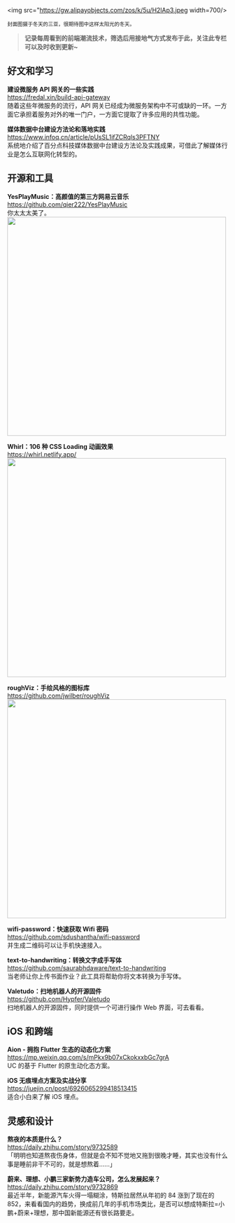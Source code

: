 <img src="https://gw.alipayobjects.com/zos/k/5u/H2lAp3.jpeg width=700/>  

<small>封面图摄于冬天的三亚，很期待图中这样太阳光的冬天。</small>  

> **记录每周看到的前端潮流技术，筛选后用接地气方式发布于此，关注此专栏可以及时收到更新~**  

## 好文和学习

**建设微服务 API 网关的一些实践**  
<https://fredal.xin/build-api-gateway>  
随着这些年微服务的流行，API 网关已经成为微服务架构中不可或缺的一环。一方面它承担着服务对外的唯一门户，一方面它提取了许多应用的共性功能。

**媒体数据中台建设方法论和落地实践**  
<https://www.infoq.cn/article/pUsSL1ifZCRqls3PFTNY>  
系统地介绍了百分点科技媒体数据中台建设方法论及实践成果，可借此了解媒体行业是怎么互联网化转型的。

## 开源和工具

**YesPlayMusic：高颜值的第三方网易云音乐**  
<https://github.com/qier222/YesPlayMusic>  
你太太太美了。  
<img src="https://gw.alipayobjects.com/zos/k/j4/uOWhJ8.png" width=500/>  

**Whirl：106 种 CSS Loading 动画效果**  
<https://whirl.netlify.app/>  
<img src="https://gw.alipayobjects.com/zos/k/aj/8SViMh.gif" width=500/>  

**roughViz：手绘风格的图标库**  
<https://github.com/jwilber/roughViz>  
<img src="https://gw.alipayobjects.com/zos/k/hb/2m6RIb.gif" width=500/>  

**wifi-password：快速获取 Wifi 密码**  
<https://github.com/sdushantha/wifi-password>  
并生成二维码可以让手机快速接入。

**text-to-handwriting：转换文字成手写体**  
<https://github.com/saurabhdaware/text-to-handwriting>  
当老师让你上传书面作业？此工具将帮助你将文本转换为手写体。

**Valetudo：扫地机器人的开源固件**  
<https://github.com/Hypfer/Valetudo>  
扫地机器人的开源固件，同时提供一个可进行操作 Web 界面，可去看看。

## iOS 和跨端

**Aion - 拥抱 Flutter 生态的动态化方案**  
<https://mp.weixin.qq.com/s/mPkx9b07xCkokxxbGc7grA>  
UC 的基于 Flutter 的原生动化态方案。

**iOS 无痕埋点方案及实战分享**  
<https://juejin.cn/post/6926065299418513415>  
适合小白来了解 iOS 埋点。

## 灵感和设计

**熬夜的本质是什么？**  
<https://daily.zhihu.com/story/9732589>  
「明明也知道熬夜伤身体，但就是会不知不觉地又拖到很晚才睡，其实也没有什么事是睡前非干不可的，就是想熬着……」

**蔚来、理想、小鹏三家新势力造车公司，怎么发展起来？**  
<https://daily.zhihu.com/story/9732869>  
最近半年，新能源汽车火得一塌糊涂，特斯拉居然从年初的 84 涨到了现在的 852，来看看国内的趋势，换成前几年的手机市场类比，是否可以想成特斯拉=小鹏+蔚来+理想，那中国新能源还有很长路要走。
